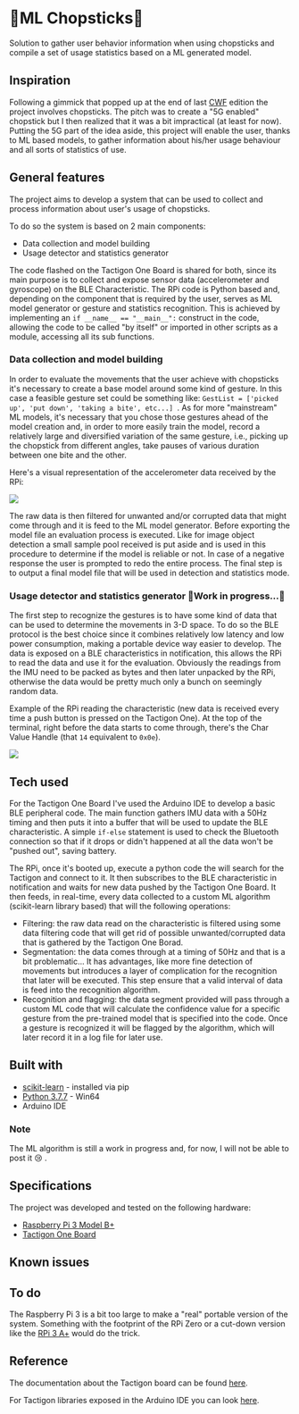 # 🥢ML Chopsticks🥢
Solution to gather user behavior information when using chopsticks and compile a set of usage statistics based on a ML generated model.

## Inspiration
Following a gimmick that popped up at the end of last [CWF](https://scottkwang.github.io/CodeWithFriends-Spring2020/) edition the project involves chopsticks. The pitch was to create a "5G enabled" chopstick but I then realized that it was a bit impractical (at least for now). Putting the 5G part of the idea aside, this project will enable the user, thanks to ML based models, to gather information about his/her usage behaviour and all sorts of statistics of use.

## General features
The project aims to develop a system that can be used to collect and process information about user's usage of chopsticks.

To do so the system is based on 2 main components:

* Data collection and model building
* Usage detector and statistics generator

The code flashed on the Tactigon One Board is shared for both, since its main purpose is to collect and expose sensor data (accelerometer and gyroscope) on the BLE Characteristic. The RPi code is Python based and, depending on the component that is required by the user, serves as ML model generator or gesture and statistics recognition.
This is achieved by implementing an ```if __name__ == "__main__":``` construct in the code, allowing the code to be called "by itself" or imported in other scripts as a module, accessing all its sub functions.

### Data collection and model building
In order to evaluate the movements that the user achieve with chopsticks it's necessary to create a base model around some kind of gesture. In this case a feasible gesture set could be something like: ```GestList = ['picked up', 'put down', 'taking a bite', etc...] ```. As for more "mainstream" ML models, it's necessary that you chose those gestures ahead of the model creation and, in order to more easily train the model, record a relatively large and diversified variation of the same gesture, i.e., picking up the chopstick from different angles, take pauses of various duration between one bite and the other.

Here's a visual representation of the accelerometer data received by the RPi:

![](https://github.com/Cipulot/ML-Chopsticks/blob/main/ML-Chopsticks/media/Sensor%20Graph.gif?raw=true)

The raw data is then filtered for unwanted and/or corrupted data that might come through and it is feed to the ML model generator. Before exporting the model file an evaluation process is executed. Like for image object detection a small sample pool received is put aside and is used in this procedure to determine if the model is reliable or not. In case of a negative response the user is prompted to redo the entire process. The final step is to output a final model file that will be used in detection and statistics mode.

### Usage detector and statistics generator 👷Work in progress...👷
The first step to recognize the gestures is to have some kind of data that can be used to determine the movements in 3-D space. To do so the BLE protocol is the best choice since it combines relatively low latency and low power consumption, making a portable device way easier to develop.
The data is exposed on a BLE characteristics in notification, this allows the RPi to read the data and use it for the evaluation. Obviously the readings from the IMU need to be packed as bytes and then later unpacked by the RPi, otherwise the data would be pretty much only a bunch on seemingly random data.

Example of the RPi reading the characteristic (new data is received every time a push button is pressed on the Tactigon One). At the top of the terminal, right before the data starts to come through, there's the Char Value Handle (that ```14``` equivalent to ```0x0e```).

![](https://github.com/Cipulot/ML-Chopsticks/blob/main/ML-Chopsticks/media/RPI%20BLE.gif?raw=true)

## Tech used
For the Tactigon One Board I've used the Arduino IDE to develop a basic BLE peripheral code. The main function gathers IMU data with a 50Hz timing and then puts it into a buffer that will be used to update the BLE characteristic. A simple ```if-else``` statement is used to check the Bluetooth connection so that if it drops or didn't happened at all the data won't be "pushed out", saving battery.

The RPi, once it's booted up, execute a python code the will search for the Tactigon and connect to it. It then subscribes to the BLE characteristic in notification and waits for new data pushed by the Tactigon One Board. It then feeds, in real-time, every data collected to a custom ML algorithm (scikit-learn library based) that will the following operations:

* Filtering: the raw data read on the characteristic is filtered using some data filtering code that will get rid of possible unwanted/corrupted data that is gathered by the Tactigon One Borad.
* Segmentation: the data comes through at a timing of 50Hz and that is a bit problematic... It has advantages, like more fine detection of movements but introduces a layer of complication for the recognition that later will be executed. This step ensure that a valid interval of data is feed into the recognition algorithm.
* Recognition and flagging: the data segment provided will pass through a custom ML code that will calculate the confidence value for a specific gesture from the pre-trained model that is specified into the code. Once a gesture is recognized it will be flagged by the algorithm, which will later record it in a log file for later use.

## Built with
* [scikit-learn](https://scikit-learn.org/stable/) - installed via pip
* [Python 3.7.7](https://www.python.org/downloads/release/python-377/) - Win64
* Arduino IDE
### Note
The ML algorithm is still a work in progress and, for now, I will not be able to post it 😢 .

## Specifications
The project was developed and tested on the following hardware:
* [Raspberry Pi 3 Model B+](https://www.raspberrypi.org/products/raspberry-pi-3-model-b-plus/?resellerType=home)
* [Tactigon One Board](https://www.nextind.eu/product/the-tactigon-one/)
## Known issues

## To do
The Raspberry Pi 3 is a bit too large to make a "real" portable version of the system. Something with the footprint of the RPi Zero or a cut-down version like the [RPi 3 A+](https://www.raspberrypi.org/products/raspberry-pi-3-model-a-plus/?resellerType=home) would do the trick.

## Reference
The documentation about the Tactigon board can be found [here](https://github.com/TactigonTeam/Docs).

For Tactigon libraries exposed in the Arduino IDE you can look [here](https://www.thetactigon.com/arduino/doxygen/index.html).
